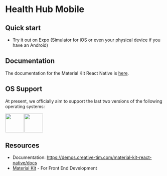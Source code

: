 # Health Hub Mobile

## Quick start
- Try it out on Expo (Simulator for iOS or even your physical device if you have an Android)

## Documentation
The documentation for the Material Kit React Native is [here](https://demos.creative-tim.com/material-kit-react-native/docs/).

## OS Support

At present, we officially aim to support the last two versions of the following operating systems:

[<img src="https://raw.githubusercontent.com/creativetimofficial/ct-material-kit-pro-react-native/master/assets/android-logo.png" width="60" height="60" />](https://www.creative-tim.com/product/material-kit-pro-react-native)[<img src="https://raw.githubusercontent.com/creativetimofficial/ct-material-kit-pro-react-native/master/assets/apple-logo.png" width="60" height="60" />](https://www.creative-tim.com/product/material-kit-pro-react-native)

## Resources
- Documentation: <https://demos.creative-tim.com/material-kit-react-native/docs>
- [Material Kit](https://www.creative-tim.com/product/material-kit?ref=mkprn-readme) - For Front End Development